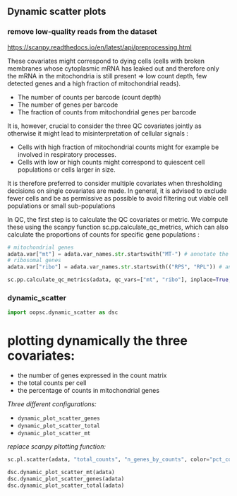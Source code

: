 ## Dynamic scatter plots

### remove low-quality reads from the dataset

https://scanpy.readthedocs.io/en/latest/api/preprocessing.html

These covariates might correspond to dying cells (cells with broken membranes whose cytoplasmic mRNA has leaked out and therefore only the mRNA in the mitochondria is still present ⇒ low count depth, few detected genes and a high fraction of mitochondrial reads).

- The number of counts per barcode (count depth)
- The number of genes per barcode
- The fraction of counts from mitochondrial genes per barcode

It is, however, crucial to consider the three QC covariates jointly as otherwise it might lead to misinterpretation of cellular signals : 
- Cells with high fraction of mitochondrial counts might for example be involved in respiratory processes.
- Cells with low or high counts might correspond to quiescent cell populations or cells larger in size.

It is therefore preferred to consider multiple covariates when thresholding decisions on single covariates are made. In general, it is advised to exclude fewer cells and be as permissive as possible to avoid filtering out viable cell populations or small sub-populations

In QC, the first step is to calculate the QC covariates or metric. We compute these using the scanpy function sc.pp.calculate_qc_metrics, which can also calculate the proportions of counts for specific gene populations :


```python
# mitochondrial genes
adata.var["mt"] = adata.var_names.str.startswith("MT-") # annotate the group of mitochondrial genes as 'mt'
# ribosomal genes
adata.var["ribo"] = adata.var_names.str.startswith(("RPS", "RPL")) # annotate the group of ribosomal genes as 'ribo'

sc.pp.calculate_qc_metrics(adata, qc_vars=["mt", "ribo"], inplace=True, percent_top=[25], log1p=True) # place calculated metrics in adata’s .obs and .var and computing log1p transformed annotations
```
### dynamic_scatter

```python
import oopsc.dynamic_scatter as dsc
```
# plotting dynamically the three covariates:

- the number of genes expressed in the count matrix
- the total counts per cell
- the percentage of counts in mitochondrial genes

*Three different configurations:*

- `dynamic_plot_scatter_genes`
- `dynamic_plot_scatter_total`
- `dynamic_plot_scatter_mt`

*replace scanpy pltotting function:*

```python
sc.pl.scatter(adata, "total_counts", "n_genes_by_counts", color="pct_counts_mt")
```


```python
dsc.dynamic_plot_scatter_mt(adata)
dsc.dynamic_plot_scatter_genes(adata)
dsc.dynamic_plot_scatter_total(adata)
```




